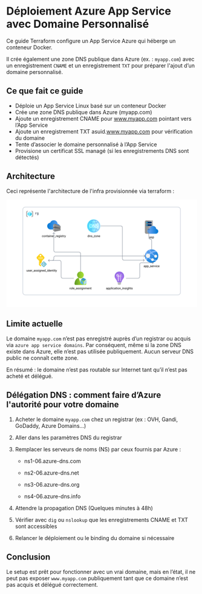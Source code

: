 # Déploiement Azure App Service avec Domaine Personnalisé 
Ce guide Terraform configure un App Service Azure qui héberge un conteneur Docker.

Il crée également une zone DNS publique dans Azure (ex. : `myapp.com`) avec un enregistrement `CNAME` et un enregistrement `TXT` pour préparer l'ajout d’un domaine personnalisé.

## Ce que fait ce guide

- Déploie un App Service Linux basé sur un conteneur Docker
- Crée une zone DNS publique dans Azure (myapp.com)
- Ajoute un enregistrement CNAME pour www.myapp.com pointant vers l’App Service
- Ajoute un enregistrement TXT asuid.www.myapp.com pour vérification du domaine
- Tente d’associer le domaine personnalisé à l’App Service
- Provisione un certificat SSL managé (si les enregistrements DNS sont détectés)

## Architecture
Ceci représente l'architecture de l'infra provisionnée via terraform :

![archi_infra](screen_shots/Brainboard%20-%20azure-app-service%20(1).png)


## Limite actuelle

Le domaine `myapp.com` n’est pas enregistré auprès d’un registrar ou acquis via `azure app service domains`. Par conséquent, même si la zone DNS existe dans Azure, elle n’est pas utilisée publiquement. Aucun serveur DNS public ne connaît cette zone.

En résumé : le domaine n’est pas routable sur Internet tant qu’il n’est pas acheté et délégué.

## Délégation DNS : comment faire d’Azure l'autorité pour votre domaine

1. Acheter le domaine `myapp.com` chez un registrar (ex : OVH, Gandi, GoDaddy, Azure Domains…)
2. Aller dans les paramètres DNS du registrar
3. Remplacer les serveurs de noms (NS) par ceux fournis par Azure :

   - ns1-06.azure-dns.com

   - ns2-06.azure-dns.net

   - ns3-06.azure-dns.org

   - ns4-06.azure-dns.info

4. Attendre la propagation DNS (Quelques minutes à 48h)
5. Vérifier avec `dig` ou `nslookup` que les enregistrements CNAME et TXT sont accessibles
6. Relancer le déploiement ou le binding du domaine si nécessaire



## Conclusion

Le setup est prêt pour fonctionner avec un vrai domaine, mais en l’état, il ne peut pas exposer `www.myapp.com` publiquement tant que ce domaine n’est pas acquis et délégué correctement.